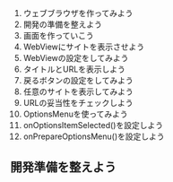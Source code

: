 1. ウェブブラウザを作ってみよう
1. 開発の準備を整えよう
1. 画面を作っていこう
1. WebViewにサイトを表示させよう
1. WebViewの設定をしてみよう
1. タイトルとURLを表示しよう
1. 戻るボタンの設定をしてみよう
1. 任意のサイトを表示してみよう
1. URLの妥当性をチェックしよう
1. OptionsMenuを使ってみよう
1. onOptionsItemSelected()を設定しよう
1. onPrepareOptionsMenu()を設定しよう


## 開発準備を整えよう

